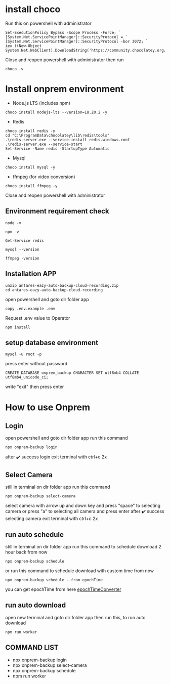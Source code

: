 # install choco

Run this on powershell with administrator

```
Set-ExecutionPolicy Bypass -Scope Process -Force; `
[System.Net.ServicePointManager]::SecurityProtocol = `
[System.Net.ServicePointManager]::SecurityProtocol -bor 3072; `
iex ((New-Object System.Net.WebClient).DownloadString('https://community.chocolatey.org/install.ps1'))
```

Close and reopen powershell with administrator
then run

```
choco -v
```


# Install onprem environment

- Node.js LTS (includes npm)
```
choco install nodejs-lts --version=18.20.2 -y
```
- Redis
```
choco install redis -y
cd "C:\ProgramData\chocolatey\lib\redis\tools"
.\redis-server.exe --service-install redis.windows.conf
.\redis-server.exe --service-start
Set-Service -Name redis -StartupType Automatic
```
- Mysql
```
choco install mysql -y
```
- ffmpeg (for video conversion)
```
choco install ffmpeg -y
```

Close and reopen powershell with administrator

## Environment requirement check
```
node -v
```
```
npm -v
```
```
Get-Service redis
```
```
mysql --version
```
```
ffmpeg -version
```

## Installation APP
```
unzip antares-eazy-auto-backup-cloud-recording.zip
cd antares-eazy-auto-backup-cloud-recording
```
open powershell and goto dir folder app
```
copy .env.example .env
```
Request .env value to Operator
```
npm install
```

## setup database environment
```
mysql -u root -p
```

press enter without password

```
CREATE DATABASE onprem_backup CHARACTER SET utf8mb4 COLLATE utf8mb4_unicode_ci;
```

write "exit" then press enter


# How to use Onprem

## Login
open powershell and goto dir folder app
run this command
```
npx onprem-backup login
```
after ✔️ success login
exit terminal with ctrl+c 2x<br/>

## Select Camera
still in terminal on dir folder app
run this command
```
npx onprem-backup select-camera
```
select camera with arrow up and down key
and press "space" to selecting camera or press "a" to selecting all camera
and press enter
after ✔️ success selecting camera
exit terminal with ctrl+c 2x<br/>

## run auto schedule
still in terminal on dir folder app
run this command to schedule download 2 hour back from now
```
npx onprem-backup schedule
```
or
run this command to schedule download with custom time from now
```
npx onprem-backup schedule --from epochTime
```
you can get epochTime from here [epochTimeConverter](https://www.unixtimestamp.com/)<br/>

## run auto download
open new terminal and goto dir folder app
then run this, to run auto download
```
npm run worker
```


## COMMAND LIST

- npx onprem-backup login
- npx onprem-backup select-camera
- npx onprem-backup schedule
- npm run worker
